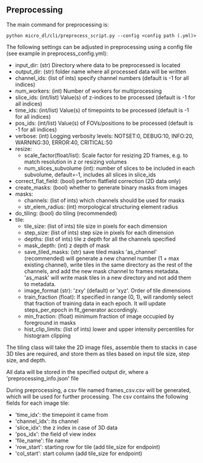 ## Preprocessing

The main command for preprocessing is:
```buildoutcfg
python micro_dl/cli/preprocess_script.py --config <config path (.yml)>
```
The following settings can be adjusted in preprocessing using a config file (see example in preprocess_config.yml):
* input_dir: (str) Directory where data to be preprocessed is located
* output_dir: (str) folder name where all processed data will be written
* channel_ids: (list of ints) specify channel numbers (default is -1 for all indices)
* num_workers: (int) Number of workers for multiprocessing
* slice_ids: (int/list) Value(s) of z-indices to be processed (default is -1 for all indices)
* time_ids: (int/list) Value(s) of timepoints to be processed (default is -1 for all indices)
* pos_ids: (int/list) Value(s) of FOVs/positions to be processed (default is -1 for all indices)
* verbose: (int) Logging verbosity levels: NOTSET:0, DEBUG:10, INFO:20, WARNING:30, ERROR:40, CRITICAL:50
* resize:
    * scale_factor(float/list): Scale factor for resizing 2D frames, e.g. to match resolution in z or resizing volumes
    * num_slices_subvolume (int): number of slices to be included in each subvolume, default=-1, includes all slices in           slice_ids
* correct_flat_field: (bool) perform flatfield correction (2D data only)
* create_masks: (bool) whether to generate binary masks from images
* masks:
    * channels: (list of ints) which channels should be used for masks
    * str_elem_radius: (int) morpological structuring element radius
* do_tiling: (bool) do tiling (recommended)
* tile:
    * tile_size: (list of ints) tile size in pixels for each dimension
    * step_size: (list of ints) step size in pixels for each dimension
    * depths: (list of ints) tile z depth for all the channels specified
    * mask_depth: (int) z depth of mask
    * save_tiled_masks: (str) save tiled masks 'as_channel' (recommended) will generate a new
    channel number (1 + max existing channel), write tiles in the same directory as the rest of the
    channels, and add the new mask channel to frames metadata. 'as_mask' will write mask tiles in a new directory
    and not add them to metadata.
    * image_format (str): 'zxy' (default) or 'xyz'. Order of tile dimensions
    * train_fraction (float): If specified in range (0, 1), will randomly select that fraction
    of training data in each epoch. It will update steps_per_epoch in fit_generator accordingly.
    * min_fraction: (float) minimum fraction of image occupied by foreground in masks
    * hist_clip_limits: (list of ints) lower and upper intensity percentiles for histogram clipping

The tiling class will take the 2D image files, assemble them to stacks in case 3D tiles are required,
and store them as tiles based on input tile size, step size, and depth.

All data will be stored in the specified output dir, where a 'preprocessing_info.json' file

During preprocessing, a csv file named frames_csv.csv will be generated, which
will be used for further processing. The csv contains the following fields for each image tile:

* 'time_idx': the timepoint it came from
* 'channel_idx': its channel
* 'slice_idx': the z index in case of 3D data
* 'pos_idx': the field of view index
* 'file_name': file name
* 'row_start': starting row for tile (add tile_size for endpoint)
* 'col_start': start column (add tile_size for endpoint)
